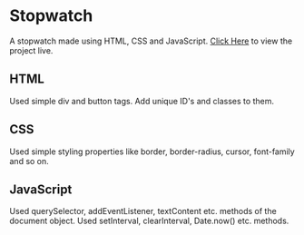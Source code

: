 # Stopwatch
A stopwatch made using HTML, CSS and JavaScript. [Click Here](https://aayushthakur1999.github.io/stopwatch/) to view the project live.

## HTML
Used simple div and button tags. Add unique ID's and classes to them.

## CSS
Used simple styling properties like border, border-radius, cursor, font-family and so on.

## JavaScript
Used querySelector, addEventListener, textContent etc. methods of the document object.
Used setInterval, clearInterval, Date.now() etc. methods.